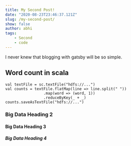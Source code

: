 ```yaml
---
title: My Second Post!
date: "2020-08-23T23:46:37.121Z"
slug: /my-second-post/
show: false
author: abhi
tags: 
    - Second
    - code
---
```


I never knew that blogging with gatsby will be so simple. 

## Word count in scala

```
val textFile = sc.textFile("hdfs://...")
val counts = textFile.flatMap(line => line.split(" "))
                 .map(word => (word, 1))
                 .reduceByKey(_ + _)
counts.saveAsTextFile("hdfs://...")
```
### Big Data Heading 2 
#### Big Data Heading 3 
##### Big Data Heading 4

